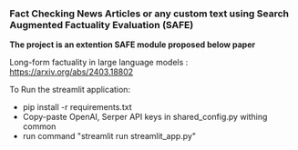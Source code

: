 ### **Fact Checking News Articles or any custom text using Search Augmented Factuality Evaluation (SAFE)**
**The project is an extention SAFE module proposed below paper**

Long-form factuality in large language models : https://arxiv.org/abs/2403.18802


To Run the streamlit application:

- pip install -r requirements.txt
- Copy-paste OpenAI, Serper API keys in shared_config.py withing common
- run command "streamlit run streamlit_app.py" 

